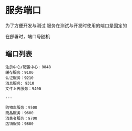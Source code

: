 # 服务端口

为了方便开发与测试
服务在测试与开发时使用的端口是固定的

在部署时，端口号随机

## 端口列表

```
注册中心/配置中心：8848
缓存服务：9100
认证服务：9210
消息服务: 9310
文件上传服务：9400

---

购物车服务：9500
商品服务：9600
消费者服务：9700
店铺服务：9800
```